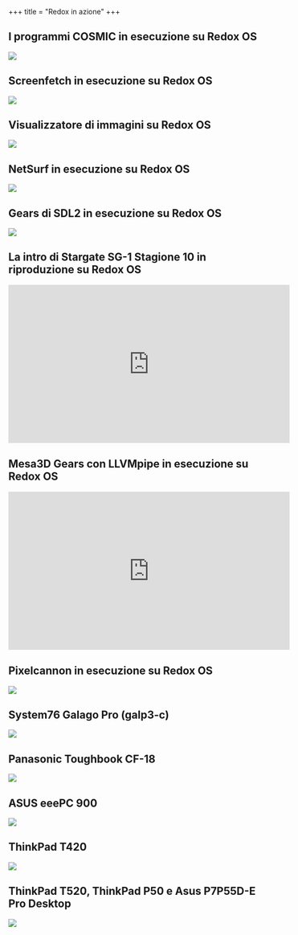 +++
title = "Redox in azione"
+++

## I programmi COSMIC in esecuzione su Redox OS
<img class="img-responsive" src="/img/screenshot/cosmic-programs.png"/>

## Screenfetch in esecuzione su Redox OS
<img class="img-responsive" src="/img/screenshot/cosmic-term-screenfetch.png"/>

## Visualizzatore di immagini su Redox OS
<img class="img-responsive" src="/img/screenshot/image-viewer.png"/>

## NetSurf in esecuzione su Redox OS
<img class="img-responsive" src="/img/screenshot/netsurf.png"/>

## Gears di SDL2 in esecuzione su Redox OS
<img class="img-responsive" src="/img/screenshot/sdl2-gears.png"/>

## La intro di Stargate SG-1 Stagione 10 in riproduzione su Redox OS
<iframe width="560" height="315" src="https://www.youtube.com/embed/3cPekY4c9Hc?si=EYuAkgpVDAKOb0jW" title="YouTube video player" frameborder="0" allow="accelerometer; autoplay; clipboard-write; encrypted-media; gyroscope; picture-in-picture; web-share" referrerpolicy="strict-origin-when-cross-origin" allowfullscreen></iframe>

## Mesa3D Gears con LLVMpipe in esecuzione su Redox OS
<iframe width="560" height="315" src="https://www.youtube.com/embed/ADSvEA_YY7E?si=vEtlU2rGxJldIFuk" title="YouTube video player" frameborder="0" allow="accelerometer; autoplay; clipboard-write; encrypted-media; gyroscope; picture-in-picture; web-share" referrerpolicy="strict-origin-when-cross-origin" allowfullscreen></iframe>

## Pixelcannon in esecuzione su Redox OS
<img class="img-responsive" src="/img/screenshot/pixelcannon.png"/>

## System76 Galago Pro (galp3-c)
<img class="img-responsive" src="/img/hardware/system76-galp3-c.jpg"/>

## Panasonic Toughbook CF-18
<img class="img-responsive" src="/img/hardware/panasonic-toughbook-cf18.png"/>

## ASUS eeePC 900
<img class="img-responsive" src="/img/hardware/asus-eepc-900.png"/>

## ThinkPad T420
<img class="img-responsive" src="/img/hardware/thinkpad-t420.png"/>

## ThinkPad T520, ThinkPad P50 e Asus P7P55D-E Pro Desktop
<img class="img-responsive" src="/img/hardware/T520-P50-Asus-Desktop.jpg"/>

